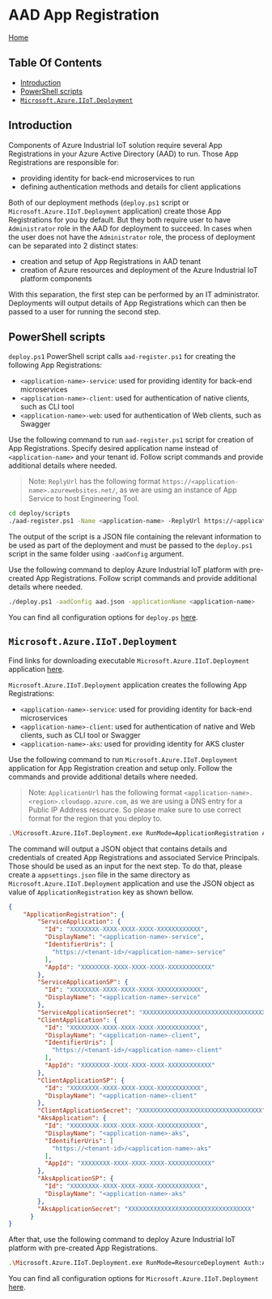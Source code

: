 # AAD App Registration  <!-- omit in toc -->

[Home](readme.md)

## Table Of Contents <!-- omit in toc -->

* [Introduction](#introduction)
* [PowerShell scripts](#powershell-scripts)
* [`Microsoft.Azure.IIoT.Deployment`](#microsoftazureiiotdeployment)

## Introduction

Components of Azure Industrial IoT solution require several App Registrations in your Azure Active Directory
(AAD) to run. Those App Registrations are responsible for:

* providing identity for back-end microservices to run
* defining authentication methods and details for client applications

Both of our deployment methods (`deploy.ps1` script or `Microsoft.Azure.IIoT.Deployment` application) create
those App Registrations for you by default. But they both require user to have `Administrator` role in the AAD
for deployment to succeed. In cases when the user does not have the `Administrator` role, the process of
deployment can be separated into 2 distinct states:

* creation and setup of App Registrations in AAD tenant
* creation of Azure resources and deployment of the Azure Industrial IoT platform components

With this separation, the first step can be performed by an IT administrator. Deployments will output details
of App Registrations which can then be passed to a user for running the second step.

## PowerShell scripts

`deploy.ps1` PowerShell script calls `aad-register.ps1` for creating the following App Registrations:

* `<application-name>-service`: used for providing identity for back-end microservices
* `<application-name>-client`: used for authentication of native clients, such as CLI tool
* `<application-name>-web`: used for authentication of Web clients, such as Swagger

Use the following command to run `aad-register.ps1` script for creation of App Registrations.
Specify desired application name instead of `<application-name>` and your tenant id.
Follow script commands and provide additional details where needed.

> Note: `ReplyUrl` has the following format `https://<application-name>.azurewebsites.net/`, as we are using
> an instance of App Service to host Engineering Tool.

```bash
cd deploy/scripts
./aad-register.ps1 -Name <application-name> -ReplyUrl https://<application-name>.azurewebsites.net/ -Output aad.json -TenantId XXXXXXXX-XXXX-XXXX-XXXX-XXXXXXXXXXXX
```

The output of the script is a JSON file containing the relevant information to be used as part of the
deployment and must be passed to the `deploy.ps1` script in the same folder using `-aadConfig` argument.

Use the following command to deploy Azure Industrial IoT platform with pre-created App Registrations.
Follow script commands and provide additional details where needed.

```bash
./deploy.ps1 -aadConfig aad.json -applicationName <application-name>
```

You can find all configuration options for `deploy.ps` [here](./howto-deploy-all-in-one.md#deployment-script-options).

## `Microsoft.Azure.IIoT.Deployment`

Find links for downloading executable `Microsoft.Azure.IIoT.Deployment` application [here](./howto-deploy-aks.md#download-microsoftazureiiotdeployment-binaries).

`Microsoft.Azure.IIoT.Deployment` application creates the following App Registrations:

* `<application-name>-service`: used for providing identity for back-end microservices
* `<application-name>-client`: used for authentication of native and Web clients, such as CLI tool or Swagger
* `<application-name>-aks`: used for providing identity for AKS cluster

Use the following command to run `Microsoft.Azure.IIoT.Deployment` application for App Registration creation and setup only.
Follow the commands and provide additional details where needed.

> Note: `ApplicationUrl` has the following format `<application-name>.<region>.cloudapp.azure.com`, as we are
> using a DNS entry for a Public IP Address resource. So please make sure to use correct format for the region
> that you deploy to.

```bash
.\Microsoft.Azure.IIoT.Deployment.exe RunMode=ApplicationRegistration Auth:AzureEnvironment=AzureGlobalCloud ApplicationName=<application-name> ApplicationUrl=<application-name>.northeurope.cloudapp.azure.com
```

The command will output a JSON object that contains details and credentials of created App Registrations and
associated Service Principals. Those should be used as an input for the next step. To do that, please create
a `appsettings.json` file in the same directory as `Microsoft.Azure.IIoT.Deployment` application and use the
JSON object as value of `ApplicationRegistration` key as shown bellow.

```json
{
    "ApplicationRegistration": {
        "ServiceApplication": {
          "Id": "XXXXXXXX-XXXX-XXXX-XXXX-XXXXXXXXXXXX",
          "DisplayName": "<application-name>-service",
          "IdentifierUris": [
            "https://<tenant-id>/<application-name>-service"
          ],
          "AppId": "XXXXXXXX-XXXX-XXXX-XXXX-XXXXXXXXXXXX"
        },
        "ServiceApplicationSP": {
          "Id": "XXXXXXXX-XXXX-XXXX-XXXX-XXXXXXXXXXXX",
          "DisplayName": "<application-name>-service"
        },
        "ServiceApplicationSecret": "XXXXXXXXXXXXXXXXXXXXXXXXXXXXXXXXXX",
        "ClientApplication": {
          "Id": "XXXXXXXX-XXXX-XXXX-XXXX-XXXXXXXXXXXX",
          "DisplayName": "<application-name>-client",
          "IdentifierUris": [
            "https://<tenant-id>/<application-name>-client"
          ],
          "AppId": "XXXXXXXX-XXXX-XXXX-XXXX-XXXXXXXXXXXX"
        },
        "ClientApplicationSP": {
          "Id": "XXXXXXXX-XXXX-XXXX-XXXX-XXXXXXXXXXXX",
          "DisplayName": "<application-name>-client"
        },
        "ClientApplicationSecret": "XXXXXXXXXXXXXXXXXXXXXXXXXXXXXXXXXX",
        "AksApplication": {
          "Id": "XXXXXXXX-XXXX-XXXX-XXXX-XXXXXXXXXXXX",
          "DisplayName": "<application-name>-aks",
          "IdentifierUris": [
            "https://<tenant-id>/<application-name>-aks"
          ],
          "AppId": "XXXXXXXX-XXXX-XXXX-XXXX-XXXXXXXXXXXX"
        },
        "AksApplicationSP": {
          "Id": "XXXXXXXX-XXXX-XXXX-XXXX-XXXXXXXXXXXX",
          "DisplayName": "<application-name>-aks"
        },
        "AksApplicationSecret": "XXXXXXXXXXXXXXXXXXXXXXXXXXXXXXXXXX"
      }
}
```

After that, use the following command to deploy Azure Industrial IoT platform with pre-created App Registrations.

```bash
.\Microsoft.Azure.IIoT.Deployment.exe RunMode=ResourceDeployment Auth:AzureEnvironment=AzureGlobalCloud ApplicationName=<application-name> ResourceGroup:Region=EuropeNorth
```

You can find all configuration options for `Microsoft.Azure.IIoT.Deployment` [here](./howto-deploy-aks.md#configuration).
